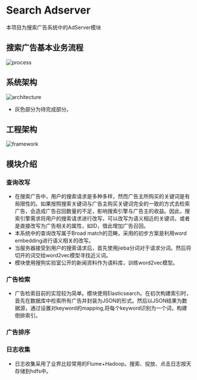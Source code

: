 # Search Adserver
本项目为搜索广告系统中的AdServer模块

## 搜索广告基本业务流程
![process](https://github.com/dwt0317/Search_Adserver/blob/master/img_folder/process.png)

## 系统架构
![architecture](https://github.com/dwt0317/Search_Adserver/blob/master/img_folder/architecture.png)

* 灰色部分为待完成部分。

## 工程架构
![framework](https://github.com/dwt0317/Search_Adserver/blob/master/img_folder/framework.png)

## 模块介绍  

### 查询改写
  * 在搜索广告中，用户的搜索请求是多种多样，然而广告主所购买的关键词是有局限性的。如果按照搜索关键词与广告主购买关键词完全的一致的方式去检索广告，会造成广告召回数量的不足，影响搜索引擎与广告主的收益。因此，搜索引擎需求将用户的搜索请求进行改写，可以改写为语义相近的关键词，或者是直接改写为广告相关的属性，如ID，借此增加广告召回。
  * 本系统中的查询改写属于Broad match的范畴，采用的初步方案是利用word embedding进行语义相关的改写。
  * 当服务器接受到用户的搜索请求后，首先使用jieba分词对于请求分词。然后将切开的词交给word2vec模型寻找近义词。
  * 模块使用搜狗实验室公开的新闻资料作为语料库，训练word2vec模型。

### 广告检索
  * 广告检索目前的实现较为简单。模块使用Elasticsearch。在初次构建索引时，首先在数据库中检索所有广告并封装为JSON的形式。然后以JSON结果为数据源，通过设置对keyword的mapping,将每个keyword识别为一个词，构建倒排索引。


### 广告排序
### 日志收集
  * 日志收集采用了业界比较常用的Flume+Hadoop。搜索、投放、点击日志按天存储到hdfs中。
